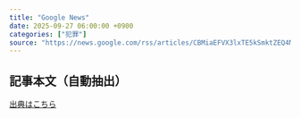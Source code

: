 ```yaml
---
title: "Google News"
date: 2025-09-27 06:00:00 +0900
categories: ["犯罪"]
source: "https://news.google.com/rss/articles/CBMiaEFVX3lxTE5kSmktZEQ4MDNELWlYbE9jVGVIalBUaHZjQjBINU1tTzVtNHBLSUtnUDhfc2hPYzlYc0RUTWtKRlF4VWVZR3BjMlpoTTdtU01aMlJqcllSLWJETy00LTQzODJ5TlpJSDhy?oc=5"
---
```


## 記事本文（自動抽出）
<body class="y0K44d EA71Tc" id="readabilityBody"></body>

[出典はこちら](https://news.google.com/rss/articles/CBMiaEFVX3lxTE5kSmktZEQ4MDNELWlYbE9jVGVIalBUaHZjQjBINU1tTzVtNHBLSUtnUDhfc2hPYzlYc0RUTWtKRlF4VWVZR3BjMlpoTTdtU01aMlJqcllSLWJETy00LTQzODJ5TlpJSDhy?oc=5)
